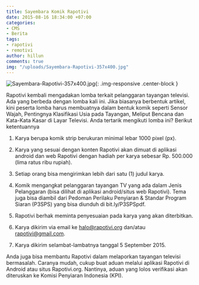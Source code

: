 ```yaml
---
title: Sayembara Komik Rapotivi
date: 2015-08-16 18:34:00 +07:00
categories:
- CMS
- Berita
tags:
- rapotivi
- remotivi
author: hillun
comments: true
img: "/uploads/Sayembara-Rapotivi-357x400.jpg"
---
```


![Sayembara-Rapotivi-357x400.jpg](/uploads/Sayembara-Rapotivi-357x400.jpg){: .img-responsive .center-block }

Rapotivi kembali mengadakan lomba terkait pelanggaran tayangan televisi. Ada yang berbeda dengan lomba kali ini. Jika biasanya berbentuk artikel, kini peserta lomba harus membuatnya dalam bentuk komik seperti Sensor Wajah, Pentingnya Klasifikasi Usia pada Tayangan, Meliput Bencana dan Kata-Kata Kasar di Layar Televisi. Anda tertarik mengikuti lomba ini? Berikut ketentuannya

1. Karya berupa komik strip berukuran minimal lebar 1000 pixel (px).

2. Karya yang sesuai dengan konten Rapotivi akan dimuat di aplikasi android dan web Rapotivi dengan hadiah per karya sebesar Rp. 500.000 (lima ratus ribu rupiah).

3. Setiap orang bisa mengirimkan lebih dari satu (1) judul karya.

4. Komik mengangkat pelanggaran tayangan TV yang ada dalam Jenis Pelanggaran (bisa dilihat di aplikasi android/situs web Rapotivi). Tema juga bisa diambil dari Pedoman Perilaku Penyiaran & Standar Program Siaran (P3SPS) yang bisa diunduh di bit.ly/P3SPSpdf.

5. Rapotivi berhak meminta penyesuaian pada karya yang akan diterbitkan.

6. Karya dikirim via email ke halo@rapotivi.org dan/atau rapotivi@gmail.com.

7. Karya dikirim selambat-lambatnya tanggal 5 September 2015.

Anda juga bisa membantu Rapotivi dalam melaporkan tayangan televisi bermasalah. Caranya mudah, cukup buat aduan melalui aplikasi Rapotivi di Android atau situs Rapotivi.org. Nantinya, aduan yang lolos verifikasi akan diteruskan ke Komisi Penyiaran Indonesia (KPI).